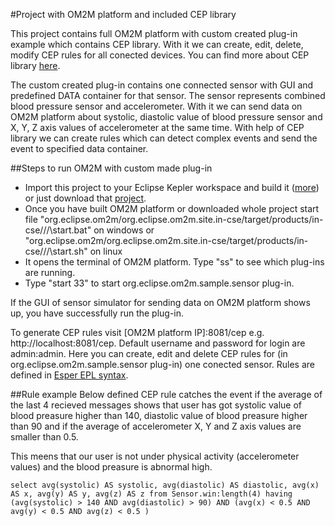 #Project with OM2M platform and included CEP library

This project contains full OM2M platform with custom created plug-in example which contains CEP library. With it we can create, edit, delete, modify CEP rules for all conected devices. You can find more about CEP library [here](https://github.com/gasperinn/om2m-cep).

The custom created plug-in contains one connected sensor with GUI and predefined DATA container for that sensor. The sensor represents combined blood pressure sensor and accelerometer. With it we can send data on OM2M platform about systolic, diastolic value of blood pressure sensor and X, Y, Z axis values of accelerometer at the same time. With help of CEP library we can create rules which can detect complex events and send the event to specified data container. 

##Steps to run OM2M with custom made plug-in
- Import this project to your Eclipse Kepler workspace and build it ([more](https://wiki.eclipse.org/OM2M/one/Clone)) or just download that [project](om2m-with-cep-usage-modules). 
- Once you have built OM2M platform or downloaded whole project start file
"org.eclipse.om2m/org.eclipse.om2m.site.in-cse/target/products/in-cse/<os>/<ws>/<arch>\start.bat" on windows or 
"org.eclipse.om2m/org.eclipse.om2m.site.in-cse/target/products/in-cse/<os>/<ws>/<arch>\start.sh" on linux
- It opens the terminal of OM2M platform. Type "ss" to see which plug-ins are running.
- Type "start 33" to start org.eclipse.om2m.sample.sensor plug-in.

If the GUI of sensor simulator for sending data on OM2M platform shows up, you have successfully run the plug-in. 

To generate CEP rules visit [OM2M platform IP]:8081/cep e.g. http://localhost:8081/cep. Default username and password for login are admin:admin. Here you can create, edit and delete CEP rules for (in org.eclipse.om2m.sample.sensor plug-in) one conected sensor. Rules are defined in [Esper EPL syntax](http://www.espertech.com/esper/release-5.3.0/esper-reference/html/epl_clauses.html).

##Rule example
Below defined CEP rule catches the event if the average of the last 4 recieved messages shows that user has got systolic value of blood preasure higher than 140, diastolic value of blood preasure higher than 90 and if the average of accelerometer X, Y and Z axis values are smaller than 0.5.

This meens that our user is not under physical activity (accelerometer values) and the blood preasure is abnormal high.  
```
select avg(systolic) AS systolic, avg(diastolic) AS diastolic, avg(x) AS x, avg(y) AS y, avg(z) AS z from Sensor.win:length(4) having (avg(systolic) > 140 AND avg(diastolic) > 90) AND (avg(x) < 0.5 AND avg(y) < 0.5 AND avg(z) < 0.5 ) 
```
